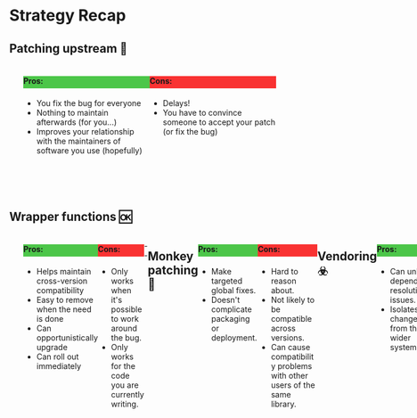 # Strategy Recap
<style>
.pro-header {
    background-color: #4cc649;
    padding-bottom:5px !important;
}

.con-header {
    background-color: #f93232;
    padding-bottom: 5px !important;
}

div.procon-container {
    display: flex;
    width: 90%;
    margin-left: auto;
    margin-right: auto;
    margin-bottom: 20px;

}

div.pro-or-con-div {
    width: 50%
}
</style>

## Patching upstream 💖

<div class="procon-container">
<div class="pro-or-con-div">

<h4 class="pro-header">Pros:</h4>
<ul>
<li> You fix the bug for everyone</li>
<li> Nothing to maintain afterwards (for you...)</li>
<li> Improves your relationship with the maintainers of software you use (hopefully)</li>
</ul>
</div>
<div class="pro-or-con-div">
<h4 class="con-header">Cons:</h4>
<ul>
    <li>Delays!</li>
    <li>You have to convince someone to accept your patch (or fix the bug)</li>
</ul>
</div>
</div>

<br/><br/>

## Wrapper functions 🆗

<div class="procon-container">
<div class="pro-or-con-div">
<h4 class="pro-header">Pros:</h4>
<ul>
    <li>Helps maintain cross-version compatibility</li>
    <li>Easy to remove when the need is done</li>
    <li>Can opportunistically upgrade</li>
    <li>Can roll out immediately</li>
</ul>
</div>
<div class="pro-or-con-div">
<h4 class="con-header">Cons:</h4>
<ul>
    <li>Only works when it's possible to work around the bug.</li>
    <li>Only works for the code you are currently writing.</li>
</ul>
</div>

--

## Monkey patching 🙈

<div class="procon-container">
<div class="pro-or-con-div">
<h4 class="pro-header">Pros:</h4>
<ul>
    <li>Make targeted global fixes.</li>
    <li>Doesn't complicate packaging or deployment.</li>
</ul>
</div>
<div class="pro-or-con-div">
<h4 class="con-header">Cons:</h4>
<ul>
    <li>Hard to reason about.</li>
    <li>Not likely to be compatible across versions.</li>
    <li>Can cause compatibility problems with other users of the same library.</li>
</ul>
</div>
</div>

## Vendoring ☣️

<div class="procon-container">
<div class="pro-or-con-div">
<h4 class="pro-header">Pros:</h4>
<ul>
    <li>Can unblock dependency resolution issues.</li>
    <li>Isolates any changes from the wider system.</li>
</ul>
</div>

<div class="pro-or-con-div">
<h4 class="con-header">Cons:</h4>
<ul>
    <li>Complicated to implement right.</li>
    <li>Doesn't work well when the vendored package is part of your public interface.</li>
    <li>Tooling support is very weak.</li>
</ul>
</div>
</div>

## Maintaining a fork ☢️

<div class="procon-container">
<div class="pro-or-con-div">
<h4 class="pro-header">Pros:</h4>
<ul>
    <li>Relatively easy to implement in some systems.</li>
    <li>Tools exist for this.</li>
</ul>
</div>

<div class="pro-or-con-div">
<h4 class="con-header">Cons:</h4>
<ul>
    <li>Upstream doesn't know about your fork!</li>
    <li>Adds friction with upgrades.</li>
    <li>Compatibility degrades over time.</li>
</ul>
</div>
</div>

